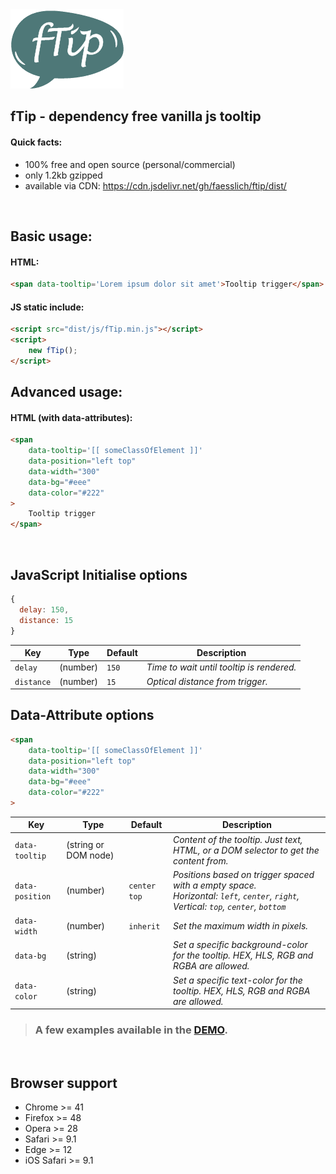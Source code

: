 <img alt="fTip logo" src="https://github.com/faesslich/fTip/blob/master/demo/fTip-logo.png?raw=true" width="181" />

## fTip - dependency free vanilla js tooltip

#### Quick facts:
- 100% free and open source (personal/commercial)
- only 1.2kb gzipped
- available via CDN: https://cdn.jsdelivr.net/gh/faesslich/ftip/dist/

<p><br></p>

## Basic usage:

#### HTML:
```html
<span data-tooltip='Lorem ipsum dolor sit amet'>Tooltip trigger</span>
```

#### JS static include:
```html
<script src="dist/js/fTip.min.js"></script>
<script>
    new fTip();
</script>
```


## Advanced usage:
#### HTML (with data-attributes):
```html
<span 
    data-tooltip='[[ someClassOfElement ]]'
    data-position="left top"
    data-width="300"
    data-bg="#eee"
    data-color="#222"
>
    Tooltip trigger
</span>
```

<p><br></p>


## JavaScript Initialise options
``` javascript
{
  delay: 150,
  distance: 15
}
```

| Key | Type | Default  | Description |
| --- | ---- | -------  | ----------- |
| `delay`    | (number)	| `150` | _Time to wait until tooltip is rendered._ |
| `distance` | (number) | `15`  | _Optical distance from trigger._ |


## Data-Attribute options
``` html
<span 
    data-tooltip='[[ someClassOfElement ]]'
    data-position="left top"
    data-width="300"
    data-bg="#eee"
    data-color="#222"
>
```

| Key | Type | Default  | Description |
| --- | ---- | -------  | ----------- |
| `data-tooltip`    | (string or DOM node)	| ` ` | _Content of the tooltip. Just text, HTML, or a DOM selector to get the content from._ |
| `data-position` | (number) | `center top`  | _Positions based on trigger spaced with a empty space.<br>Horizontal: `left`, `center`, `right`,<br>Vertical: `top`, `center`, `bottom`_ |
| `data-width` | (number) | `inherit`  | _Set the maximum width in pixels._ |
| `data-bg` | (string) | ` `  | _Set a specific background-color for the tooltip. HEX, HLS, RGB and RGBA are allowed._ |
| `data-color` | (string) | ` `  | _Set a specific text-color for the tooltip. HEX, HLS, RGB and RGBA are allowed._ |

> ### A few examples available in the [DEMO](https://github.com/faesslich/fTip/blob/master/demo/index.html).


<p><br></p>

## Browser support
- Chrome >= 41
- Firefox >= 48
- Opera >= 28
- Safari >= 9.1
- Edge >= 12
- iOS Safari >= 9.1

